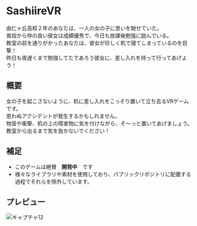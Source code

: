 # SashiireVR
由仁ヶ丘高校２年のあなたは、一人の女の子に思いを馳せていた。  
普段から仲の良い彼女は成績優秀で、今日も放課後勉強に励んでいる。  
教室の前を通りがかったあなたは、彼女が珍しく机で寝てしまっているのを目撃！  
昨日も夜遅くまで勉強してたであろう彼女に、差し入れを持って行ってあげよう！


## 概要
女の子を起こさないように、机に差し入れをこっそり置いて立ち去るVRゲームです。  
思わぬアクシデントが発生するかもしれません。  
物音や衝撃、机の上の障害物に気を付けながら、そ～っと置いてあげましょう。  
教室から出るまで気を抜かないでください！

## 補足
- このゲームは絶賛　**開発中**　です
- 様々なライブラリや素材を使用しており、パブリックリポジトリに配置する過程でそれらを除外しています。

## プレビュー
![キャプチャ12](https://user-images.githubusercontent.com/89596046/205509632-41ed984d-b083-431b-b951-5591e2e04e94.PNG)
